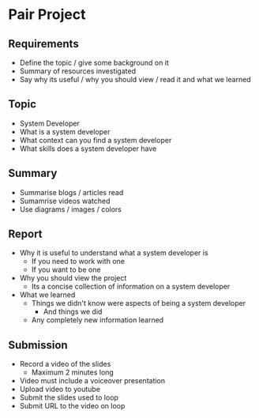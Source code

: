 # Pair Project
## Requirements
* Define the topic / give some background on it
* Summary of resources investigated
* Say why its useful / why you should view / read it and what we learned
## Topic
* System Developer
* What is a system developer
* What context can you find a system developer
* What skills does a system developer have
## Summary
* Summarise blogs / articles read
* Sumamrise videos watched
* Use diagrams / images / colors
## Report
* Why it is useful to understand what a system developer is
  * If you need to work with one
  * If you want to be one
* Why you should view the project
  * Its a concise collection of information on a system developer 
* What we learned
  * Things we didn't know were aspects of being a system developer
    * And things we did
  * Any completely new information learned
## Submission
* Record a video of the slides
  * Maximum 2 minutes long
* Video must include a voiceover presentation
* Upload video to youtube
* Submit the slides used to loop 
* Submit URL to the video on loop
